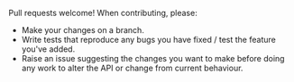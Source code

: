 Pull requests welcome! When contributing, please:

* Make your changes on a branch.
* Write tests that reproduce any bugs you have fixed / test the feature you've added.
* Raise an issue suggesting the changes you want to make before doing any work to alter the API or change from current behaviour. 
